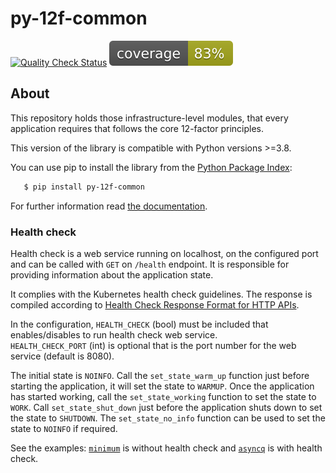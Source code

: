 # py-12f-common

[![Quality Check Status](https://github.com/tombenke/py-12f-common/workflows/Quality%20Check/badge.svg)](https://github.com/tombenke/py-12f-common)
![Coverage](./coverage.svg)

## About

This repository holds those infrastructure-level modules,
that every application requires that follows the core 12-factor principles.

This version of the library is compatible with Python versions >=3.8.

You can use pip to install the library from the
[Python Package Index](https://pypi.org/project/py-12f-common/):

```bash
   $ pip install py-12f-common
```

For further information read [the documentation](https://tombenke.github.io/py-12f-common/).

### Health check
Health check is a web service running on localhost, on the configured port and can be called with `GET` on `/health` 
endpoint. It is responsible for providing information about the application state.

It complies with the Kubernetes health check guidelines. The response is compiled according to 
[Health Check Response Format for HTTP APIs](https://datatracker.ietf.org/doc/html/draft-inadarei-api-health-check-06).

In the configuration, `HEALTH_CHECK` (bool) must be included that enables/disables to run health check web service.  
`HEALTH_CHECK_PORT` (int) is optional that is the port number for the web service (default is 8080). 

The initial state is `NOINFO`. Call the `set_state_warm_up` function just before starting the application, it will set 
the state to `WARMUP`. Once the application has started working, call the `set_state_working` function to set the state 
to `WORK`. Call `set_state_shut_down` just before the application shuts down to set the state to `SHUTDOWN`. The 
`set_state_no_info` function can be used to set the state to `NOINFO` if required.

See the examples: [`minimum`](common/examples/minimum/) is without health check and [`asyncq`](common/examples/asyncq/) 
is with health check.
